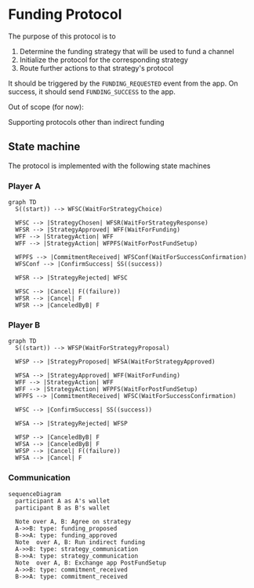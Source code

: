 # Funding Protocol

The purpose of this protocol is to

1. Determine the funding strategy that will be used to fund a channel
2. Initialize the protocol for the corresponding strategy
3. Route further actions to that strategy's protocol

It should be triggered by the `FUNDING_REQUESTED` event from the app.
On success, it should send `FUNDING_SUCCESS` to the app.

Out of scope (for now):

Supporting protocols other than indirect funding

## State machine

The protocol is implemented with the following state machines

### Player A

```mermaid
graph TD
  S((start)) --> WFSC(WaitForStrategyChoice)

  WFSC --> |StrategyChosen| WFSR(WaitForStrategyResponse)
  WFSR --> |StrategyApproved| WFF(WaitForFunding)
  WFF --> |StrategyAction| WFF
  WFF --> |StrategyAction| WFPFS(WaitForPostFundSetup)

  WFPFS --> |CommitmentReceived| WFSConf(WaitForSuccessConfirmation)
  WFSConf --> |ConfirmSuccess| SS((success))

  WFSR --> |StrategyRejected| WFSC

  WFSC --> |Cancel| F((failure))
  WFSR --> |Cancel| F
  WFSR --> |CanceledByB| F
```

### Player B

```mermaid
graph TD
  S((start)) --> WFSP(WaitForStrategyProposal)

  WFSP --> |StrategyProposed| WFSA(WaitForStrategyApproved)

  WFSA --> |StrategyApproved| WFF(WaitForFunding)
  WFF --> |StrategyAction| WFF
  WFF --> |StrategyAction| WFPFS(WaitForPostFundSetup)
  WFPFS --> |CommitmentReceived| WFSC(WaitForSuccessConfirmation)

  WFSC --> |ConfirmSuccess| SS((success))

  WFSA --> |StrategyRejected| WFSP

  WFSP --> |CanceledByB| F
  WFSA --> |CanceledByB| F
  WFSP --> |Cancel| F((failure))
  WFSA --> |Cancel| F
```

### Communication

```mermaid
sequenceDiagram
  participant A as A's wallet
  participant B as B's wallet

  Note over A, B: Agree on strategy
  A->>B: type: funding_proposed
  B->>A: type: funding_approved
  Note  over A, B: Run indirect funding
  A->>B: type: strategy_communication
  B->>A: type: strategy_communication
  Note  over A, B: Exchange app PostFundSetup
  A->>B: type: commitment_received
  B->>A: type: commitment_received
```
